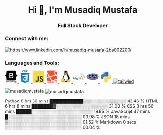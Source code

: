 <h1 align="center">Hi 👋, I'm Musadiq Mustafa</h1>
<h3 align="center">Full Stack Developer</h3>

<h3 align="left">Connect with me:</h3>
<p align="left">
<a href="https://linkedin.com/in/https://www.linkedin.com/in/musadiq-mustafa-2ba002200/" target="blank"><img align="center" src="https://raw.githubusercontent.com/rahuldkjain/github-profile-readme-generator/master/src/images/icons/Social/linked-in-alt.svg" alt="https://www.linkedin.com/in/musadiq-mustafa-2ba002200/" height="30" width="40" /></a>
</p>

<h3 align="left">Languages and Tools:</h3>
<p align="left"> <a href="https://getbootstrap.com" target="_blank" rel="noreferrer"> <img src="https://raw.githubusercontent.com/devicons/devicon/master/icons/bootstrap/bootstrap-plain-wordmark.svg" alt="bootstrap" width="40" height="40"/> </a> <a href="https://www.w3schools.com/css/" target="_blank" rel="noreferrer"> <img src="https://raw.githubusercontent.com/devicons/devicon/master/icons/css3/css3-original-wordmark.svg" alt="css3" width="40" height="40"/> </a> <a href="https://developer.mozilla.org/en-US/docs/Web/JavaScript" target="_blank" rel="noreferrer"> <img src="https://raw.githubusercontent.com/devicons/devicon/master/icons/javascript/javascript-original.svg" alt="javascript" width="40" height="40"/> </a> <a href="https://laravel.com/" target="_blank" rel="noreferrer"> <img src="https://raw.githubusercontent.com/devicons/devicon/master/icons/laravel/laravel-plain-wordmark.svg" alt="laravel" width="40" height="40"/> </a> <a href="https://www.linux.org/" target="_blank" rel="noreferrer"> <img src="https://raw.githubusercontent.com/devicons/devicon/master/icons/linux/linux-original.svg" alt="linux" width="40" height="40"/> </a> <a href="https://www.mysql.com/" target="_blank" rel="noreferrer"> <img src="https://raw.githubusercontent.com/devicons/devicon/master/icons/mysql/mysql-original-wordmark.svg" alt="mysql" width="40" height="40"/> </a> <a href="https://www.php.net" target="_blank" rel="noreferrer"> <img src="https://raw.githubusercontent.com/devicons/devicon/master/icons/php/php-original.svg" alt="php" width="40" height="40"/> </a> <a href="https://www.python.org" target="_blank" rel="noreferrer"> <img src="https://raw.githubusercontent.com/devicons/devicon/master/icons/python/python-original.svg" alt="python" width="40" height="40"/> </a> <a href="https://tailwindcss.com/" target="_blank" rel="noreferrer"> <img src="https://www.vectorlogo.zone/logos/tailwindcss/tailwindcss-icon.svg" alt="tailwind" width="40" height="40"/> </a> </p>

<p><img align="left" src="https://github-readme-stats.vercel.app/api/top-langs?username=musadiqmustafa&show_icons=true&locale=en&layout=compact" alt="musadiqmustafa" /></p>

<p>&nbsp;<img align="center" src="https://github-readme-stats.vercel.app/api?username=musadiqmustafa&show_icons=true&locale=en" alt="musadiqmustafa" /></p>
Python            8 hrs 36 mins   ███████████░░░░░░░░░░░░░░   43.46 %
HTML              6 hrs 8 mins    ███████▓░░░░░░░░░░░░░░░░░   31.00 %
CSS               3 hrs 56 mins   █████░░░░░░░░░░░░░░░░░░░░   19.95 %
JavaScript        47 mins         █░░░░░░░░░░░░░░░░░░░░░░░░   03.98 %
JSON              18 mins         ▒░░░░░░░░░░░░░░░░░░░░░░░░   01.52 %
Markdown          0 secs          ░░░░░░░░░░░░░░░░░░░░░░░░░   00.04 %
